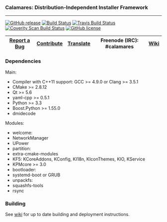 ### Calamares: Distribution-Independent Installer Framework
---------

[![GitHub release](https://img.shields.io/github/release/calamares/calamares.svg)](https://github.com/calamares/calamares/releases)
[![Build Status](https://calamares.io/ci/buildStatus/icon?job=calamares-post_commit)](https://calamares.io/ci/job/calamares-post_commit/)
[![Travis Build Status](https://travis-ci.org/calamares/calamares.svg?branch=master)](https://travis-ci.org/calamares/calamares)
[![Coverity Scan Build Status](https://scan.coverity.com/projects/5389/badge.svg)](https://scan.coverity.com/projects/5389)
[![GitHub license](https://img.shields.io/github/license/calamares/calamares.svg)](https://github.com/calamares/calamares/blob/master/LICENSE)

| [Report a Bug](https://calamares.io/bugs/) | [Contribute](https://github.com/calamares/calamares/blob/master/HACKING.md) | [Translate](https://www.transifex.com/projects/p/calamares/) | Freenode (IRC): #calamares | [Wiki](https://github.com/calamares/calamares/wiki) |
|:-----------------------------------------:|:----------------------:|:-----------------------:|:--------------------------:|:--------------------------:|

### Dependencies

Main:
* Compiler with C++11 support: GCC >= 4.9.0 or Clang >= 3.5.1
* CMake >= 2.8.12
* Qt >= 5.6
* yaml-cpp >= 0.5.1
* Python >= 3.3
* Boost.Python >= 1.55.0
* dmidecode

Modules:
* welcome:
 * NetworkManager
 * UPower
* partition:
 * extra-cmake-modules
 * KF5: KCoreAddons, KConfig, KI18n, KIconThemes, KIO, KService
 * KPMcore >= 3.0
* bootloader:
 * systemd-boot or GRUB
* unpackfs:
 * squashfs-tools
 * rsync

### Building

See [wiki](https://github.com/calamares/calamares/wiki) for up to date building and deployment instructions.
